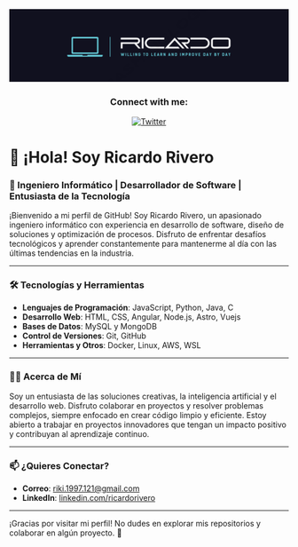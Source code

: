 <div align="center">
  <img src="https://github.com/rickyrm/rickyrm/blob/main/banner%20ricardo2.png" alt="Github Banner" />
  
  <h3>Connect with me:</h3>

  <p>
    <a href="https://twitter.com/rickyriverom" target="_blank">
      <img src="https://raw.githubusercontent.com/rahuldkjain/github-profile-readme-generator/master/src/images/icons/Social/twitter.svg" alt="Twitter" height="30" width="40" />
    </a>
  </p>
</div>




# 👋 ¡Hola! Soy Ricardo Rivero

### 🚀 Ingeniero Informático | Desarrollador de Software | Entusiasta de la Tecnología

¡Bienvenido a mi perfil de GitHub! Soy Ricardo Rivero, un apasionado ingeniero informático con experiencia en desarrollo de software, diseño de soluciones y optimización de procesos. Disfruto de enfrentar desafíos tecnológicos y aprender constantemente para mantenerme al día con las últimas tendencias en la industria.

---

### 🛠 Tecnologías y Herramientas

- **Lenguajes de Programación**: JavaScript, Python, Java, C
- **Desarrollo Web**: HTML, CSS, Angular, Node.js, Astro, Vuejs
- **Bases de Datos**: MySQL y MongoDB
- **Control de Versiones**: Git, GitHub
- **Herramientas y Otros**: Docker, Linux, AWS, WSL


---

### 👨‍💻 Acerca de Mí

Soy un entusiasta de las soluciones creativas, la inteligencia artificial y el desarrollo web. Disfruto colaborar en proyectos y resolver problemas complejos, siempre enfocado en crear código limpio y eficiente. Estoy abierto a trabajar en proyectos innovadores que tengan un impacto positivo y contribuyan al aprendizaje continuo.

---

### 📫 ¿Quieres Conectar?

- **Correo**: riki.1997.121@gmail.com
- **LinkedIn**: [linkedin.com/ricardorivero](https://www.linkedin.com/in/ricardo-rivero-martin/)

---

¡Gracias por visitar mi perfil! No dudes en explorar mis repositorios y colaborar en algún proyecto. 🚀
